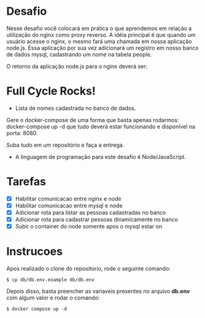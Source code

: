# Desafio

Nesse desafio você colocará em prática o que aprendemos em relação a utilização do nginx como proxy reverso. A idéia principal é que quando um usuário acesse o nginx, o mesmo fará uma chamada em nossa aplicação node.js. Essa aplicação por sua vez adicionará um registro em nosso banco de dados mysql, cadastrando um nome na tabela people.

O retorno da aplicação node.js para o nginx deverá ser:

<h1>Full Cycle Rocks!</h1>

- Lista de nomes cadastrada no banco de dados.

Gere o docker-compose de uma forma que basta apenas rodarmos: docker-compose up -d que tudo deverá estar funcionando e disponível na porta: 8080.

Suba tudo em um repositório e faça a entrega.

* A linguagem de programação para este desafio é Node/JavaScript.

# Tarefas

- [X] Habilitar comunicacao entre nginx e node
- [X] Habilitar comunicacao entre mysql e node
- [X] Adicionar rota para listar as pessoas cadastradas no banco
- [X] Adicionar rota para cadastrar pessoas dinamicamente no banco
- [X] Subir o container do node somente apos o mysql estar on

# Instrucoes
Apos realizado o clone do repositorio, rode o seguinte comando:

`$ cp db/db.env.example db/db.env`

Depois disso, basta preencher as variaveis presentes no arquivo **db.env** com algum valor e rodar o comando: 

`$ docker compose up -d`
